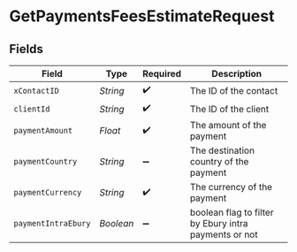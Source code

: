 # GetPaymentsFeesEstimateRequest


## Fields

| Field                                                 | Type                                                  | Required                                              | Description                                           |
| ----------------------------------------------------- | ----------------------------------------------------- | ----------------------------------------------------- | ----------------------------------------------------- |
| `xContactID`                                          | *String*                                              | :heavy_check_mark:                                    | The ID of the contact                                 |
| `clientId`                                            | *String*                                              | :heavy_check_mark:                                    | The ID of the client                                  |
| `paymentAmount`                                       | *Float*                                               | :heavy_check_mark:                                    | The amount of the payment                             |
| `paymentCountry`                                      | *String*                                              | :heavy_minus_sign:                                    | The destination country of the payment                |
| `paymentCurrency`                                     | *String*                                              | :heavy_check_mark:                                    | The currency of the payment                           |
| `paymentIntraEbury`                                   | *Boolean*                                             | :heavy_minus_sign:                                    | boolean flag to filter by Ebury intra payments or not |